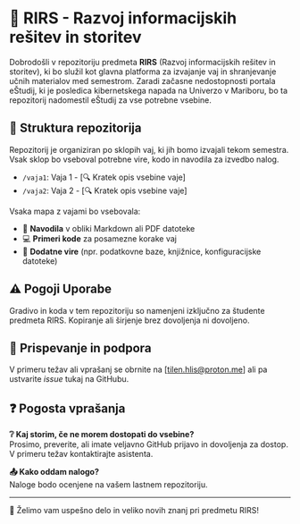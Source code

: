 # 📘 RIRS - Razvoj informacijskih rešitev in storitev

Dobrodošli v repozitoriju predmeta **RIRS** (Razvoj informacijskih rešitev in storitev), ki bo služil kot glavna platforma za izvajanje vaj in shranjevanje učnih materialov med semestrom. Zaradi začasne nedostopnosti portala eŠtudij, ki je posledica kibernetskega napada na Univerzo v Mariboru, bo ta repozitorij nadomestil eŠtudij za vse potrebne vsebine.

## 📂 Struktura repozitorija

Repozitorij je organiziran po sklopih vaj, ki jih bomo izvajali tekom semestra. Vsak sklop bo vseboval potrebne vire, kodo in navodila za izvedbo nalog.

- `/vaja1`: Vaja 1 - [🔍 Kratek opis vsebine vaje]
- `/vaja2`: Vaja 2 - [🔍 Kratek opis vsebine vaje]

Vsaka mapa z vajami bo vsebovala:
- 📄 **Navodila** v obliki Markdown ali PDF datoteke
- 💻 **Primeri kode** za posamezne korake vaj
- 📁 **Dodatne vire** (npr. podatkovne baze, knjižnice, konfiguracijske datoteke)

## ⚠️ Pogoji Uporabe

Gradivo in koda v tem repozitoriju so namenjeni izključno za študente predmeta RIRS. Kopiranje ali širjenje brez dovoljenja ni dovoljeno.

## 💬 Prispevanje in podpora

V primeru težav ali vprašanj se obrnite na [tilen.hlis@proton.me] ali pa ustvarite *issue* tukaj na GitHubu.

## ❓ Pogosta vprašanja

**❔ Kaj storim, če ne morem dostopati do vsebine?**  
Prosimo, preverite, ali imate veljavno GitHub prijavo in dovoljenja za dostop. V primeru težav kontaktirajte asistenta.

**📤 Kako oddam nalogo?**  
Naloge bodo ocenjene na vašem lastnem repozitoriju.

---

🚀 Želimo vam uspešno delo in veliko novih znanj pri predmetu RIRS!
